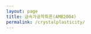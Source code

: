 ```yaml
---
layout: page
title: 금속가공학특론(AMB2004)
permalink: /crystalplasticity/
---
```


<!--
Download lecture notes from the below links:

1. Orientation and Introduction: [lecture notes]({% link /lecturenotes/CP/01_Intro.pdf %})

2. Crystal structure, orientation and anisotropy: [lecture notes]({% link /lecturenotes/CP/02_Crystallography_and_Anisotropy.pdf %})

3. Orientation distribution and pole figure: [lecture notes]({% link /lecturenotes/CP/03_orientation_distribution_pole_figure.pdf %})

4. Stress tensor: [lecture notes]({% link /lecturenotes/CP/04_StressTensor.pdf %})

5. Strain tensor: [lecture notes]({% link /lecturenotes/CP/05_StrainTensor.pdf %})

6. Applications of coordinate transformation: [lecture notes]({% link /lecturenotes/CP/06_coord_transform.pdf %})

7. Crystal platicity: [lecture notes]({% link /lecturenotes/CP/07_CP_intro.pdf %})

8. Final Term: [lecture notes]({% link /lecturenotes/CP/08_Final_term.pdf %})

     Texture file:        [link]({% link /dat/B_ST_01000.cmb %})

     Single crystal file: [link]({% link /dat/IF.sx %})

     Pole figure (as-recieved):        [link]({% link /dat/3.pdf %})
     Pole figure (0):        [link]({% link /dat/4.pdf %})
     Pole figure (30):        [link]({% link /dat/0.pdf %})
     Pole figure (60):        [link]({% link /dat/2.pdf %})
     Pole figure (90):        [link]({% link /dat/1.pdf %})

     Stress strain curve:  [link]({% link /dat/solution.png %})
-->